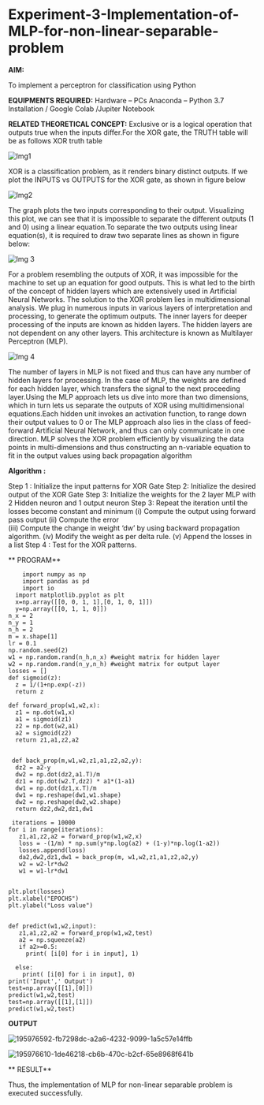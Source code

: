 # Experiment-3-Implementation-of-MLP-for-non-linear-separable-problem
**AIM:**

To implement a perceptron for classification using Python

**EQUIPMENTS REQUIRED:**
Hardware – PCs
Anaconda – Python 3.7 Installation / Google Colab /Jupiter Notebook

**RELATED THEORETICAL CONCEPT:**
Exclusive or is a logical operation that outputs true when the inputs differ.For the XOR gate, the TRUTH table will be as follows
XOR truth table

![Img1](https://user-images.githubusercontent.com/112920679/195774720-35c2ed9d-d484-4485-b608-d809931a28f5.gif)



XOR is a classification problem, as it renders binary distinct outputs. If we plot the INPUTS vs OUTPUTS for the XOR gate, as shown in figure below



![Img2](https://user-images.githubusercontent.com/112920679/195774898-b0c5886b-3d58-4377-b52f-73148a3fe54d.gif)

The graph plots the two inputs corresponding to their output. Visualizing this plot, we can see that it is impossible to separate the different outputs (1 and 0) using a linear equation.To separate the two outputs using linear equation(s), it is required to draw two separate lines as shown in figure below:

![Img 3](https://user-images.githubusercontent.com/112920679/195775012-74683270-561b-4a3a-ac62-cf5ddfcf49ca.gif)

For a problem resembling the outputs of XOR, it was impossible for the machine to set up an equation for good outputs. This is what led to the birth of the concept of hidden layers which are extensively used in Artificial Neural Networks. The solution to the XOR problem lies in multidimensional analysis. We plug in numerous inputs in various layers of interpretation and processing, to generate the optimum outputs.
The inner layers for deeper processing of the inputs are known as hidden layers. The hidden layers are not dependent on any other layers. This architecture is known as Multilayer Perceptron (MLP).

![Img 4](https://user-images.githubusercontent.com/112920679/195775183-1f64fe3d-a60e-4998-b4f5-abce9534689d.gif)

The number of layers in MLP is not fixed and thus can have any number of hidden layers for processing. In the case of MLP, the weights are defined for each hidden layer, which transfers the signal to the next proceeding layer.Using the MLP approach lets us dive into more than two dimensions, which in turn lets us separate the outputs of XOR using multidimensional equations.Each hidden unit invokes an activation function, to range down their output values to 0 or The MLP approach also lies in the class of feed-forward Artificial Neural Network, and thus can only communicate in one direction. MLP solves the XOR problem efficiently by visualizing the data points in multi-dimensions and thus constructing an n-variable equation to fit in the output values using back propagation algorithm

**Algorithm :**

Step 1 : Initialize the input patterns for XOR Gate
Step 2: Initialize the desired output of the XOR Gate
Step 3: Initialize the weights for the 2 layer MLP with 2 Hidden neuron 
              and 1 output neuron
Step 3: Repeat the  iteration  until the losses become constant and 
              minimum
              (i)  Compute the output using forward pass output
              (ii) Compute the error  
		          (iii) Compute the change in weight ‘dw’ by using backward 
                     propagation algorithm.
             (iv) Modify the weight as per delta rule.
             (v)   Append the losses in a list
Step 4 : Test for the XOR patterns.

** PROGRAM** 

        import numpy as np
        import pandas as pd
        import io
      import matplotlib.pyplot as plt
      x=np.array([[0, 0, 1, 1],[0, 1, 0, 1]])
      y=np.array([[0, 1, 1, 0]])
	n_x = 2
	n_y = 1
	n_h = 2
	m = x.shape[1]
	lr = 0.1
	np.random.seed(2)
	w1 = np.random.rand(n_h,n_x) #weight matrix for hidden layer
	w2 = np.random.rand(n_y,n_h) #weight matrix for output layer
	losses = []
	def sigmoid(z):
	  z = 1/(1+np.exp(-z))
	  return z
  
	def forward_prop(w1,w2,x):
	  z1 = np.dot(w1,x)
	  a1 = sigmoid(z1)
	  z2 = np.dot(w2,a1)
	  a2 = sigmoid(z2)
	  return z1,a1,z2,a2
  

     def back_prop(m,w1,w2,z1,a1,z2,a2,y):
	  dz2 = a2-y
	  dw2 = np.dot(dz2,a1.T)/m
	  dz1 = np.dot(w2.T,dz2) * a1*(1-a1)
	  dw1 = np.dot(dz1,x.T)/m
	  dw1 = np.reshape(dw1,w1.shape)
	  dw2 = np.reshape(dw2,w2.shape)
	  return dz2,dw2,dz1,dw1

     iterations = 10000
    for i in range(iterations):
       z1,a1,z2,a2 = forward_prop(w1,w2,x)
       loss = -(1/m) * np.sum(y*np.log(a2) + (1-y)*np.log(1-a2))
       losses.append(loss)
       da2,dw2,dz1,dw1 = back_prop(m, w1,w2,z1,a1,z2,a2,y)
       w2 = w2-lr*dw2
       w1 = w1-lr*dw1
  

    plt.plot(losses)
    plt.xlabel("EPOCHS")
    plt.ylabel("Loss value")


    def predict(w1,w2,input):
       z1,a1,z2,a2 = forward_prop(w1,w2,test)
       a2 = np.squeeze(a2)
       if a2>=0.5:
         print( [i[0] for i in input], 1)
	
      else:
        print( [i[0] for i in input], 0)
	print('Input',' Output')
	test=np.array([[1],[0]])
	predict(w1,w2,test)
	test=np.array([[1],[1]])
	predict(w1,w2,test)


 **OUTPUT** 
 
 
 
 ![195976592-fb7298dc-a2a6-4232-9099-1a5c57e14ffb](https://user-images.githubusercontent.com/83326978/197167115-526ca18b-1da1-4049-8ee1-b6da5ceeb051.png)




![195976610-1de46218-cb6b-470c-b2cf-65e8968f641b](https://user-images.githubusercontent.com/83326978/197167153-bb8da221-6363-43cf-8362-221964a76328.png)

 
 
 
 
 

** RESULT**

Thus, the implementation of MLP for non-linear separable problem is executed successfully.
